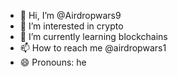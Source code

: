 - 👋 Hi, I’m @Airdropwars9
- 👀 I’m interested in crypto    
- 🌱 I’m currently learning blockchains  
- 📫 How to reach me @airdropwars1
- 😄 Pronouns: he

<!---
Airdropwars9/Airdropwars9 is a ✨ special ✨ repository because its `airdropwars.md` (this file) appears on your GitHub profile.
You can click the Preview link to take a look at your changes.
--->

